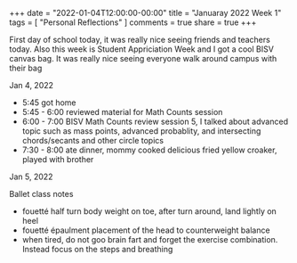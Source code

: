 +++
date = "2022-01-04T12:00:00-00:00"
title = "Januaray 2022 Week 1"
tags = [ "Personal Reflections" ]
comments = true
share = true
+++


First day of school today, it was really nice seeing friends and teachers today. Also this week is Student Appriciation Week and I got a cool BISV canvas bag. It was really nice seeing everyone walk around campus with their bag

Jan 4, 2022

* 5:45  got home
* 5:45 - 6:00  reviewed material for Math Counts session
* 6:00 - 7:00  BISV Math Counts review session 5, I talked about advanced topic such as mass points, advanced probablity, and intersecting chords/secants and other circle topics
* 7:30 - 8:00  ate dinner, mommy cooked delicious fried yellow croaker, played with brother


Jan 5, 2022

Ballet class notes
- fouetté half turn body weight on toe, after turn around, land lightly on heel
- fouetté épaulment placement of the head to counterweight balance
- when tired, do not goo brain fart and forget the exercise combination. Instead focus on the steps and breathing

